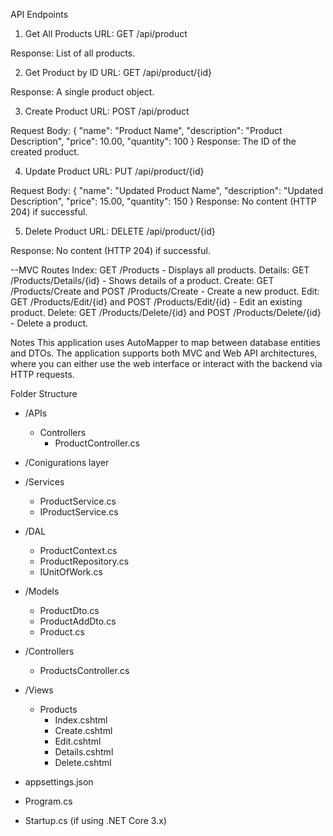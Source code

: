 
API Endpoints
1. Get All Products
URL: GET /api/product

Response: List of all products.


2. Get Product by ID
URL: GET /api/product/{id}

Response: A single product object.

3. Create Product
URL: POST /api/product

Request Body:
{
    "name": "Product Name",
    "description": "Product Description",
    "price": 10.00,
    "quantity": 100
}
Response: The ID of the created product.



4. Update Product
URL: PUT /api/product/{id}

Request Body:
{
    "name": "Updated Product Name",
    "description": "Updated Description",
    "price": 15.00,
    "quantity": 150
}
Response: No content (HTTP 204) if successful.

5. Delete Product
URL: DELETE /api/product/{id}

Response: No content (HTTP 204) if successful.


--MVC Routes
Index: GET /Products - Displays all products.
Details: GET /Products/Details/{id} - Shows details of a product.
Create: GET /Products/Create and POST /Products/Create - Create a new product.
Edit: GET /Products/Edit/{id} and POST /Products/Edit/{id} - Edit an existing product.
Delete: GET /Products/Delete/{id} and POST /Products/Delete/{id} - Delete a product.


Notes
This application uses AutoMapper to map between database entities and DTOs.
The application supports both MVC and Web API architectures, where you can either use the web interface or interact with the backend via HTTP requests.


Folder Structure
- /APIs
  - Controllers
    - ProductController.cs
      
- /Conigurations layer
  
- /Services
  - ProductService.cs
  - IProductService.cs
- /DAL
  - ProductContext.cs
  - ProductRepository.cs
  - IUnitOfWork.cs
- /Models
  - ProductDto.cs
  - ProductAddDto.cs
  - Product.cs
- /Controllers
  - ProductsController.cs
- /Views
  - Products
    - Index.cshtml
    - Create.cshtml
    - Edit.cshtml
    - Details.cshtml
    - Delete.cshtml
- appsettings.json
- Program.cs
- Startup.cs (if using .NET Core 3.x)
